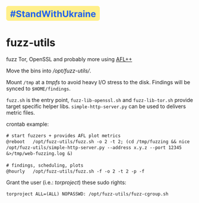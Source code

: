 [![StandWithUkraine](https://raw.githubusercontent.com/vshymanskyy/StandWithUkraine/main/badges/StandWithUkraine.svg)](https://github.com/vshymanskyy/StandWithUkraine/blob/main/docs/README.md)

# fuzz-utils

fuzz Tor, OpenSSL and probably more using [AFL++](https://github.com/AFLplusplus/AFLplusplus/)

Move the bins into _/opt/fuzz-utils/_.

Mount `/tmp` at a _tmpfs_ to avoid heavy I/O stress to the disk.
Findings will be synced to `$HOME/findings`.

`fuzz.sh` is the entry point, `fuzz-lib-openssl.sh` and `fuzz-lib-tor.sh` provide target specific helper libs.
`simple-http-server.py` can be used to delivers metric files.

crontab example:

```crontab
# start fuzzers + provides AFL plot metrics
@reboot   /opt/fuzz-utils/fuzz.sh -o 2 -t 2; (cd /tmp/fuzzing && nice /opt/fuzz-utils/simple-http-server.py --address x.y.z --port 12345 &>/tmp/web-fuzzing.log &)

# findings, scheduling, plots
@hourly   /opt/fuzz-utils/fuzz.sh -f -o 2 -t 2 -p -f
```

Grant the user (i.e.: _torproject_) these sudo rights:

```sudo
torproject ALL=(ALL) NOPASSWD: /opt/fuzz-utils/fuzz-cgroup.sh
```
